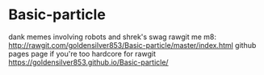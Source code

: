 # Basic-particle
dank memes involving robots and shrek's swag
rawgit me m8: http://rawgit.com/goldensilver853/Basic-particle/master/index.html
github pages page if you're too hardcore for rawgit https://goldensilver853.github.io/Basic-particle/
